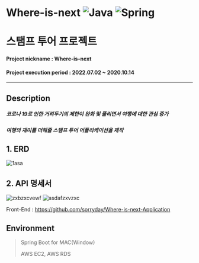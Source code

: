 # Where-is-next ![Java](https://img.shields.io/badge/java-%23ED8B00.svg?style=for-the-badge&logo=java&logoColor=white)  ![Spring](https://img.shields.io/badge/spring-%236DB33F.svg?style=for-the-badge&logo=spring&logoColor=white)
# 스탬프 투어 프로젝트

#### Project nickname : Where-is-next
#### Project execution period : 2022.07.02 ~ 2020.10.14
-----------------------
## Description
##### 코로나 19로 인한 거리두기의 제한이 완화 및 풀리면서 여행에 대한 관심 증가
##### 여행의 재미를 더해줄 스탬프 투어 어플리케이션을 제작

## 1. ERD
![1asa](https://user-images.githubusercontent.com/49806698/196390755-d556699f-30eb-487b-b584-7225cae0a533.PNG)

## 2. API 명세서
![zxbzxcvewf](https://user-images.githubusercontent.com/49806698/196393538-db6f59fa-3ac7-4178-8f32-975ded34d565.PNG)
![asdafzxvzxc](https://user-images.githubusercontent.com/49806698/196393548-54640490-d1ea-4eea-ab82-469ee738814a.PNG)


Front-End : https://github.com/sorryday/Where-is-next-Application 

## Environment

> Spring Boot for MAC(Window)
> 
> AWS EC2, AWS RDS
